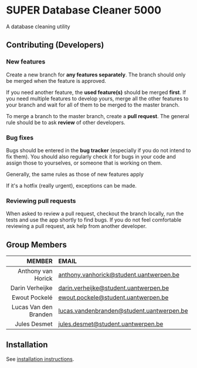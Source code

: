 # SUPER Database Cleaner 5000

A database cleaning utility

## Contributing (Developers)
### New features
Create a new branch for __any features separately__. The branch should only be merged when the feature is approved.

If you need another feature, the __used feature(s)__ should be merged __first__. If you need multiple features to develop 
yours, merge all the other features to your branch and wait for all of them to be merged to the master branch.

To merge a branch to the master branch, create a __pull request__. The general rule should be to ask __review__ of other 
developers.

### Bug fixes
Bugs should be entered in the **bug tracker** (especially if you do not intend to fix them). You should also regularly 
check it for bugs in your code and assign those to yourselves, or someone that is working on them.

Generally, the same rules as those of new features apply

If it's a hotfix (really urgent), exceptions can be made.

### Reviewing pull requests
When asked to review a pull request, checkout the branch locally, run the tests and use the app shortly to find bugs.
If you do not feel comfortable reviewing a pull request, ask help from another developer.

## Group Members

| MEMBER                | EMAIL                                       |
|----------------------:|:--------------------------------------------|
| Anthony van Horick    | <anthony.vanhorick@student.uantwerpen.be>   |
| Darin Verheijke       | <darin.verheijke@student.uantwerpen.be>     |
| Ewout Pockelé         | <ewout.pockele@student.uantwerpen.be>       |
| Lucas Van den Branden | <lucas.vandenbranden@student.uantwerpen.be> |
| Jules Desmet          | <jules.desmet@student.uantwerpen.be>        |

## Installation

See [installation instructions](INSTALL.md).
